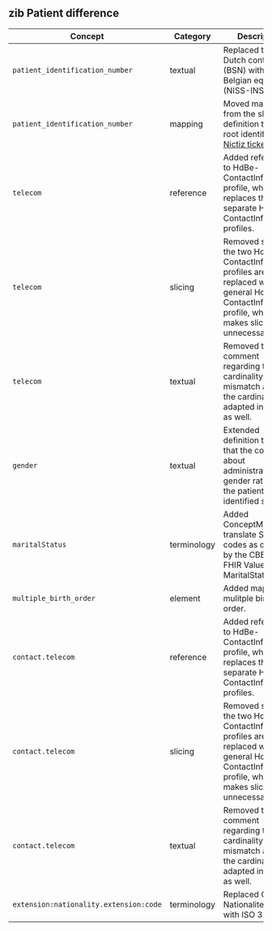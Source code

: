 ## zib Patient difference

| Concept         | Category          | Description                             | 
|-----------------|-------------------|-----------------------------------------|
|`patient_identification_number` | textual | Replaced the Dutch context (BSN) with the Belgian equivalent (NISS-INSZ). |
|`patient_identification_number` | mapping | Moved mapping from the slice definition to the root identifier. [Nictiz ticket #230](https://github.com/Nictiz/Nictiz-R4-zib2020/issues/230) |
|`telecom` | reference | Added reference to HdBe-ContactInformation profile, which replaces the two separate HdBe-ContactInformation profiles. | 
|`telecom` | slicing | Removed slicing as the two HdBe-ContactInformation profiles are replaced with one general HdBe-ContactInformation profile, which makes slicing unnecessary. |
|`telecom` | textual | Removed the comment regarding the cardinality mismatch as this the cardinality is adapted in the CBB as well. | 
|`gender` | textual | Extended definition to clarify that the concept is about administrative gender rather then the patient's identified sex. |
|`maritalStatus`| terminology | Added ConceptMap to translate SNOMED codes as defined by the CBB to the FHIR ValueSet MaritalStatus. |
|`multiple_birth_order` | element | Added mapping to mulitple birth order. |
|`contact.telecom` | reference | Added reference to HdBe-ContactInformation profile, which replaces the two separate HdBe-ContactInformation profiles. | 
|`contact.telecom` | slicing | Removed slicing as the two HdBe-ContactInformation profiles are replaced with one general HdBe-ContactInformation profile, which makes slicing unnecessary. |
|`contact.telecom` | textual | Removed the comment regarding the cardinality mismatch as this the cardinality is adapted in the CBB as well. | 
|`extension:nationality.extension:code`|terminology| Replaced GBA Nationaliteitentabel with ISO 3166. |